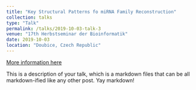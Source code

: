 ```yaml
---
title: "Key Structural Patterns fo miRNA Family Reconstruction"
collection: talks
type: "Talk"
permalink: /talks/2019-10-03-talk-3
venue: "17th Herbstseminar der Bioinformatik"
date: 2019-10-03
location: "Doubice, Czech Republic"
---
```


[More information here](http://example2.com)

This is a description of your talk, which is a markdown files that can be all markdown-ified like any other post. Yay markdown!
